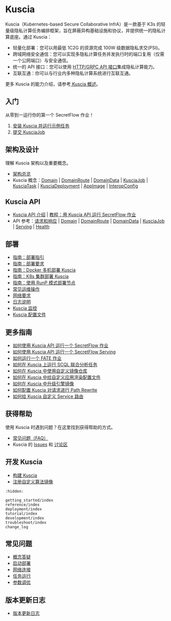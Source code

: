 # Kuscia

Kuscia（Kubernetes-based Secure Collaborative InfrA）是一款基于 K3s 的轻量级隐私计算任务编排框架，旨在屏蔽异构基础设施和协议，并提供统一的隐私计算底座。通过 Kuscia：

- 轻量化部署：您可以用最低 1C2G 的资源完成 100W 级数据隐私求交(PSI)。
- 跨域网络安全通信：您可以实现多隐私计算任务并发执行时的端口复用（仅需一个公网端口）与安全通信。
- 统一的 API 接口：您可以使用 [HTTP/GRPC API 接口](./reference/apis/summary_cn.md)集成隐私计算能力。
- 互联互通：你可以与行业内多种隐私计算系统进行互联互通。

更多 Kuscia 的能力介绍，请参考[ Kuscia 概述](./reference/overview.md)。

## 入门

从零到一运行你的第一个 SecretFlow 作业！

1. [安装 Kuscia 并运行示例任务][quickstart]
2. [提交 KusciaJob][run-secretflow]

[quickstart]: ./getting_started/quickstart_cn.md
[run-secretflow]: ./getting_started/run_secretflow_cn.md

## 架构及设计

理解 Kuscia 架构以及重要概念。

- [架构总览][architecture]
- Kuscia 概念：[Domain][concept-domain] | [DomainRoute][concept-domainroute] | [DomainData][concept-domaindata] | [KusciaJob][concept-kusciajob] | [KusciaTask][concept-kusciatask] | [KusciaDeployment][concept-kusciadeployment] | [AppImage][concept-appimage] | [InteropConfig][concept-interopconfig]

[architecture]: ./reference/architecture_cn.md
[concept-domain]: ./reference/concepts/domain_cn.md
[concept-domainroute]: ./reference/concepts/domainroute_cn.md
[concept-domaindata]: ./reference/concepts/domaindata_cn.md
[concept-kusciajob]: ./reference/concepts/kusciajob_cn.md
[concept-kusciatask]: ./reference/concepts/kusciatask_cn.md
[concept-kusciadeployment]: ./reference/concepts/kusciadeployment_cn.md
[concept-appimage]: ./reference/concepts/appimage_cn.md
[concept-interopconfig]: ./reference/concepts/interopconfig_cn.md

## Kuscia API

- [Kuscia API 介绍][api-overview] | [教程：用 Kuscia API 运行 SecretFlow 作业][api-tutorial]
- API 参考：[请求和响应][api-request-and-response] | [Domain][api-domain] | [DomainRoute][api-domainroute] | [DomainData][api-domaindata] | [KusciaJob][api-kusciajob] | [Serving][api-serving] | [Health][api-health]

[api-overview]: ./reference/apis/summary_cn.md
[api-tutorial]: ./tutorial/run_sf_job_with_api_cn.md
[api-tutorial]: ./tutorial/run_sf_serving_with_api_cn.md
[api-request-and-response]: ./reference/apis/summary_cn.md#请求和响应约定
[api-domain]: ./reference/apis/domain_cn.md
[api-domainroute]: ./reference/apis/domainroute_cn.md
[api-domaindata]: ./reference/apis/domaindata_cn.md
[api-kusciajob]: ./reference/apis/kusciajob_cn.md
[api-serving]: ./reference/apis/serving_cn.md
[api-health]: ./reference/apis/health_cn.md

## 部署

- [指南：部署指引][deploy-guide]
- [指南：部署要求][deploy-check]
- [指南：Docker 多机部署 Kuscia][deploy-kuscia-use-docker]
- [指南：K8s 集群部署 Kuscia][deploy-kuscia-use-k8s]
- [指南：使用 RunP 模式部署节点][deploy-with-runp]
- [常见运维操作][ops-cheatsheet]
- [网络要求][deploy-networkrequirements]
- [日志说明][deploy-logdescription]
- [Kuscia 监控][deploy-kuscia_monitor_cn]
- [Kuscia 配置文件][deploy-kuscia_config_cn]

[deploy-guide]: ./deployment/kuscia_deployment_instructions.md
[deploy-check]: ./deployment/deploy_check.md
[deploy-kuscia-use-docker]: ./deployment/Docker_deployment_kuscia/index.rst
[deploy-kuscia-use-k8s]: ./deployment/K8s_deployment_kuscia/index.rst
[deploy-with-runp]: ./deployment/deploy_with_runp_cn.md
[ops-cheatsheet]: ./deployment/operation_cn.md
[deploy-networkrequirements]: ./deployment/networkrequirements.md
[deploy-logdescription]: ./deployment/logdescription.md
[deploy-kuscia_monitor_cn]: ./deployment/kuscia_monitor.md
[deploy-kuscia_config_cn]: ./deployment/kuscia_config_cn.md
## 更多指南

- [如何使用 Kuscia API 运行一个 SecretFlow 作业][how-to-sf-job]
- [如何使用 Kuscia API 运行一个 SecretFlow Serving][how-to-serving]
- [如何运行一个 FATE 作业][how-to-fate]
- [如何在 Kuscia 上运行 SCQL 联合分析任务][how-to-run-scql]
- [如何在 Kuscia 中使用自定义镜像仓库][how-to-use-custom-image]
- [如何在 Kuscia 中给自定义应用渲染配置文件][how-to-render-config]
- [如何在 Kuscia 中升级引擎镜像][how-to-upgrade-engine-image]
- [如何配置 Kuscia 对请求进行 Path Rewrite][how-to-path-rewrite]
- [如何给 Kuscia 自定义 Service 路由][how-to-custom-service-route]

[how-to-sf-job]: ./tutorial/run_sf_job_with_api_cn.md
[how-to-serving]: ./tutorial/run_sf_serving_with_api_cn.md
[how-to-fate]: ./tutorial/run_fate_cn.md
[how-to-run-scql]: ./tutorial/run_scql_on_kuscia_cn.md
[how-to-use-custom-image]: ./tutorial/custom_registry.md
[how-to-render-config]: ./tutorial/config_render.md
[how-to-upgrade-engine-image]: ./tutorial/upgrade_engine.md
[how-to-path-rewrite]: ./tutorial/kuscia_gateway_with_path.md
[how-to-custom-service-route]: ./tutorial/user_defined_service_route.md

## 获得帮助

使用 Kuscia 时遇到问题？在这里找到获得帮助的方式。

- [常见问题（FAQ）][faq]
- Kuscia 的 [Issues] 和 [讨论区]

[faq]: ./troubleshoot/index.rst
[Issues]: https://github.com/secretflow/kuscia/issues
[讨论区]: https://github.com/secretflow/kuscia/discussions

## 开发 Kuscia

- [构建 Kuscia][build-kuscia]
- [注册自定义算法镜像][custom-image]

[build-kuscia]: ./development/build_kuscia_cn.md
[custom-image]: ./development/register_custom_image.md

```{toctree}
:hidden:

getting_started/index
reference/index
deployment/index
tutorial/index
development/index
troubleshoot/index
change_log
```

## 常见问题

- [概念答疑][concept_clarity]
- [启动部署][deploy_failed]
- [网络连接][network_failed]
- [任务运行][run_job_failed]
- [参数调优][parameter_tuning]

[concept_clarity]: ./troubleshoot/concept/index.rst
[deploy_failed]: ./troubleshoot/deployment/index.rst
[network_failed]: ./troubleshoot/network/index.rst
[run_job_failed]: ./troubleshoot/runtask/index.rst
[parameter_tuning]: ./troubleshoot/index.rst

## 版本更新日志

- [版本更新日志][change-log]

[change-log]: ./change_log.rst